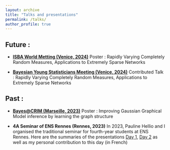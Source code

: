 ```yaml
---
layout: archive
title: "Talks and presentations"
permalink: /talks/
author_profile: true
---
```


## Future :

- **[ISBA World Metting (Venice, 2024)](https://www.unive.it/web/en/2208/home)** Poster : Rapidly Varying Completely Random Measures, Applications to Extremely Sparse Networks

- **[Bayesian Young Statisticians Meeting (Venice, 2024)](https://events.stat.uconn.edu/BAYSM2024/)** Contributed Talk : Rapidly Varying Completely Random Measures, Applications to Extremely Sparse Networks

## Past :

- **[Bayes@CRIM (Marseille, 2023)](https://bayesatcirm.github.io/2023/)** Poster : Improving Gaussian Graphical Model inference by learning the graph structure <a href="https://valentinkil.github.io/files/pdf/PosterMarseille.pdf" class="special-link"><i class="fas fa-fw fa-file-pdf zoom" aria-hidden="true"></i></a>

- **4A Seminar of ENS Rennes (Rennes, 2023)** In 2023, Pauline Hellio and I organised the traditional seminar for fourth-year students at ENS Rennes. Here are the summaries of the presentations [Day 1](/files/pdf/Journee4A.pdf), [Day 2](/files/pdf/Journee4A2.pdf) as well as my personal contribution to this day (in French) <a href="https://valentinkil.github.io/files/pdf/LGN.pdf" class="special-link"><i class="fas fa-fw fa-file-pdf zoom" aria-hidden="true"></i></a>



